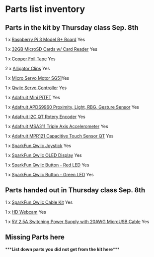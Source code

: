 # Parts list inventory

## Parts in the kit by Thursday class Sep. 8th

1 x [Raspberry Pi 3 Model B+ Board](https://www.adafruit.com/product/3775) Yes

1 x [32GB MicroSD Cards w/ Card Reader](https://www.digikey.com/en/products/detail/seeed-technology-co-ltd/112990066/10290294) Yes

1 x [Copper Foil Tape](https://www.amazon.com/Conductive-Shielding-Repellent-Electrical-Grounding/dp/B0741ZRP4W/ref=sr_1_5?dchild=1&keywords=conductive+copper+tape&qid=1628142003&sr=8-5) Yes

2 x [Alligator Clips](https://www.amazon.com/WGGE-WG-026-Pieces-Colors-Alligator/dp/B06ZXSCLDH/ref=sr_1_3?dchild=1&keywords=alligator%2Bclips&qid=1611164254&sr=8-3&th=1) Yes

1 x [Micro Servo Motor SG51](https://www.amazon.com/Smraza-Helicopter-Airplane-Control-Arduino/dp/B07L2SF3R4/ref=sr_1_3?dchild=1&keywords=micro+servo+motor&qid=1628142137&sr=8-3)Yes

1 x [Qwiic Servo Controller](https://www.sparkfun.com/products/16773) Yes

1 x [Adafruit Mini PiTFT](https://www.adafruit.com/product/4393) Yes

1 x [Adafruit APDS9960 Proximity, Light, RBG, Gesture Sensor](https://www.adafruit.com/product/3595) Yes

1 x [Adafruit I2C QT Rotery Encoder](https://www.adafruit.com/product/4991) Yes

1 x [Adafruit MSA311 Triple Axis Accelerometer](https://www.adafruit.com/product/5309) Yes

1 x [Adafruit MPR121 Capacitive Touch Sensor QT](https://www.adafruit.com/product/4830) Yes

1 x [SparkFun Qwiic Joystick](https://www.sparkfun.com/products/15168) Yes

1 x [SparkFun Qwiic OLED Display](https://www.sparkfun.com/products/17153) Yes

1 x [SparkFun Qwiic Button - Red LED](https://www.sparkfun.com/products/15932) Yes

1 x [SparkFun Qwiic Button - Green LED](https://www.sparkfun.com/products/16842) Yes


## Parts handed out in Thursday class Sep. 8th

1 x [SparkFun Qwiic Cable Kit](https://www.sparkfun.com/products/15081) Yes

1 x [HD Webcam](https://www.amazon.com/Webcam-Speakers-2021-Microphone-Compatible/dp/B08QRGCW6K/ref=pd_lpo_147_t_0/134-8136290-7363941?_encoding=UTF8&pd_rd_i=B08QRGCW6K&pd_rd_r=a70c666b-ee4f-43c8-ae23-0be491319204&pd_rd_w=AEVHh&pd_rd_wg=iHZYM&pf_rd_p=fb1e266d-b690-4b4f-b71c-bd35e5395976&pf_rd_r=0CZ6ZZZ0XRRVRAGSGHDK&psc=1&refRID=0CZ6ZZZ0XRRVRAGSGHDK#customerReviews) Yes

1 x [5V 2.5A Switching Power Supply with 20AWG MicroUSB Cable](https://www.adafruit.com/product/1995) Yes

## Missing Parts here
\*\*\***List down parts you did not get from the kit here**\*\*\*
